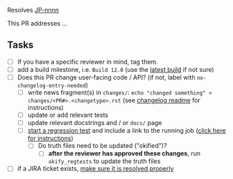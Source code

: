 <!-- If this PR closes a JIRA ticket, make sure the title starts with the JIRA issue number,
for example JP-1234: <Fix a bug> -->
Resolves [JP-nnnn](https://jira.stsci.edu/browse/JP-nnnn)

<!-- If this PR closes a GitHub issue that is not attached to a Jira ticket, uncomment the line below, and reference it here by its number -->
<!-- Closes # -->

<!-- describe the changes comprising this PR here -->
This PR addresses ...

<!-- if you can't perform these tasks due to permissions, please ask a maintainer to do them -->
## Tasks
- [ ] If you have a specific reviewer in mind, tag them.
- [ ] add a build milestone, i.e. `Build 12.0` (use the [latest build](https://github.com/spacetelescope/jwst/milestones) if not sure)
- [ ] Does this PR change user-facing code / API? (if not, label with `no-changelog-entry-needed`)
  - [ ] write news fragment(s) in `changes/`: `echo "changed something" > changes/<PR#>.<changetype>.rst` (see [changelog readme](https://github.com/spacetelescope/jwst/blob/main/changes/README.rst) for instructions) 
  - [ ] update or add relevant tests
  - [ ] update relevant docstrings and / or `docs/` page
  - [ ] [start a regression test](https://github.com/spacetelescope/RegressionTests/actions/workflows/jwst.yml) and include a link to the running job ([click here for instructions](https://github.com/spacetelescope/RegressionTests/blob/main/docs/running_regression_tests.md))
    - [ ] Do truth files need to be updated ("okified")?
      - [ ] **after the reviewer has approved these changes**, run `okify_regtests` to update the truth files
- [ ] if a JIRA ticket exists, [make sure it is resolved properly](https://github.com/spacetelescope/jwst/wiki/How-to-resolve-JIRA-issues)
